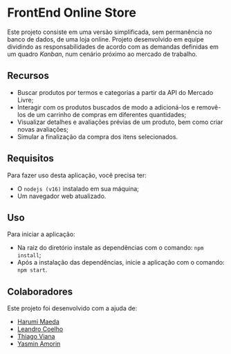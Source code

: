 # FrontEnd Online Store

Este projeto consiste em uma versão simplificada, sem permanência no banco de dados, de uma loja online. Projeto desenvolvido em equipe dividindo as responsabilidades de acordo com as demandas definidas em um quadro _Kanban_, num cenário próximo ao mercado de trabalho.

## Recursos

- Buscar produtos por termos e categorias a partir da API do Mercado Livre;
- Interagir com os produtos buscados de modo a adicioná-los e removê-los de um carrinho de compras em diferentes quantidades;
- Visualizar detalhes e avaliações prévias de um produto, bem como criar novas avaliações;
- Simular a finalização da compra dos itens selecionados.

## Requisitos

Para fazer uso desta aplicação, você precisa ter:

- O `nodejs (v16)` instalado em sua máquina;
- Um navegador web atualizado.

## Uso

Para iniciar a aplicação:

- Na raiz do diretório instale as dependências com o comando: `npm install`;
- Após a instalação das dependências, inicie a aplicação com o comando: `npm start`.

## Colaboradores

Este projeto foi desenvolvido com a ajuda de:

- [Harumi Maeda](https://github.com/harumimaeda)
- [Leandro Coelho](https://github.com/lcoelho3412)
- [Thiago Viana](https://github.com/thiagorvianas)
- [Yasmin Amorin](https://github.com/Yasmin358)
